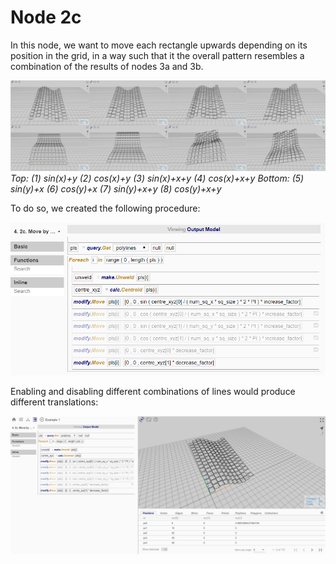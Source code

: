 # Node 2c

In this node, we want to move each rectangle upwards depending on its position in the grid, in a way such that it the overall pattern resembles a combination of the results of nodes 3a and 3b. 

![Result](./imgs/6.2.5-example1-node2c-endresult.png)
*Top: (1) sin(x)+y (2) cos(x)+y (3) sin(x)+x+y (4) cos(x)+x+y*
*Bottom: (5) sin(y)+x (6) cos(y)+x (7) sin(y)+x+y (8) cos(y)+x+y*

To do so, we created the following procedure:

![Procedure](./imgs/6.2.5-example1-node2c-procedure.png)

Enabling and disabling different combinations of lines would produce different translations:

![Variations](./imgs/6.2.5-example1-node2c-variations.gif)
